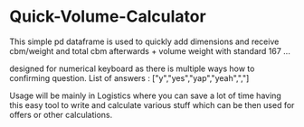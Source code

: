 # Quick-Volume-Calculator

This simple pd dataframe is used to quickly add dimensions and receive cbm/weight and total cbm afterwards + volume weight with standard 167 ... 

designed for numerical keyboard as there is multiple ways how to confirming question. List of answers : ["y","yes","yap","yeah",","]





Usage will be mainly in Logistics where you can save a lot of time having this easy tool to write and calculate various stuff which can be then used for offers or other calculations. 

